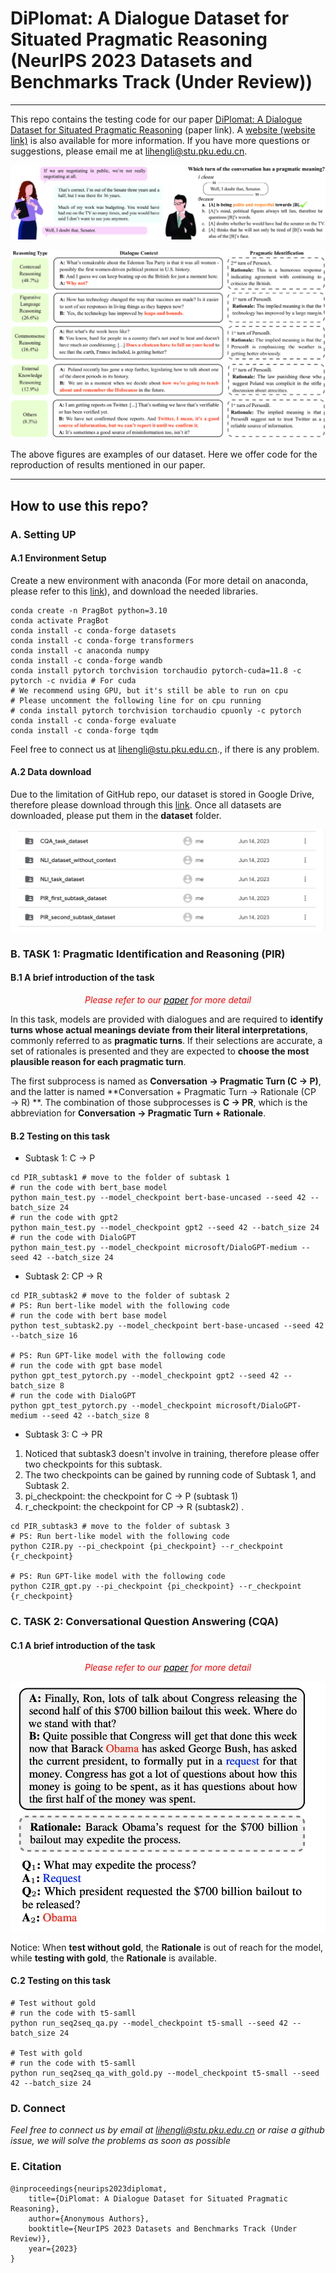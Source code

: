 # **DiPlomat: A Dialogue Dataset for Situated Pragmatic Reasoning** (NeurIPS 2023 Datasets and Benchmarks Track (Under Review))
---
This repo contains the testing code for our paper [DiPlomat: A Dialogue Dataset for Situated Pragmatic Reasoning](https://arxiv.org/abs/2306.09030) (paper link). A [website (website link)](https://diplomat-dataset.github.io) is also available for more information. If you have more questions or suggestions, please email me at lihengli@stu.pku.edu.cn.

![teaser](./figure/teaser.png)

<img src="./figure/punchline_example.png" alt="punchline_example" style="zoom:50%;" />

The above figures are examples of our dataset. Here we offer code for the reproduction of results mentioned in our paper.

---

## How to use this repo?

### A. Setting UP

#### A.1 Environment Setup

Create a new environment with anaconda (For more detail on anaconda, please refer to this [link](https://www.anaconda.com)), and download the needed libraries.

```shell
conda create -n PragBot python=3.10
conda activate PragBot
conda install -c conda-forge datasets 
conda install -c conda-forge transformers
conda install -c anaconda numpy 
conda install -c conda-forge wandb 
conda install pytorch torchvision torchaudio pytorch-cuda=11.8 -c pytorch -c nvidia # For cuda
# We recommend using GPU, but it's still be able to run on cpu
# Please uncomment the following line for on cpu running
# conda install pytorch torchvision torchaudio cpuonly -c pytorch
conda install -c conda-forge evaluate 
conda install -c conda-forge tqdm
```

Feel free to connect us at  lihengli@stu.pku.edu.cn., if there is any problem.

#### A.2 Data download

Due to the limitation of GitHub repo, our dataset is stored in Google Drive, therefore please download through this [link](https://drive.google.com/drive/folders/1Z33-6pXay9R-zRXJcFNtxaZMjTv9Zfs9). Once all datasets are downloaded, please put them in the **dataset** folder.

<img src="./figure/image-20230731114158796.png" alt="image-20230731114158796" style="zoom:50%;" />

### B. TASK 1: Pragmatic Identification and Reasoning (PIR)

#### B.1 A brief introduction of the task

<center style="color:red"><i>Please refer to our <a href="https://arxiv.org/abs/2306.09030" style="color: black">paper</a> for more detail</i></center>

In this task, models are provided with dialogues and are required to **identify turns whose actual meanings deviate from their literal interpretations**, commonly referred to as **pragmatic turns**. If their selections are accurate, a set of rationales is presented and they are expected to **choose the most plausible reason for each pragmatic turn**.

The first subprocess is named as **Conversation $→$ Pragmatic Turn (C $→$ P)**, and the latter is named **Conversation + Pragmatic Turn $→$ Rationale (CP $→$ R) **. The combination of those subprocesses is **C $→$ PR**, which is the abbreviation for  **Conversation $→$ Pragmatic Turn + Rationale**.

#### B.2 Testing on this task

* Subtask 1: C $→$ P

```shell
cd PIR_subtask1 # move to the folder of subtask 1
# run the code with bert_base model
python main_test.py --model_checkpoint bert-base-uncased --seed 42 --batch_size 24 
# run the code with gpt2
python main_test.py --model_checkpoint gpt2 --seed 42 --batch_size 24 
# run the code with DialoGPT
python main_test.py --model_checkpoint microsoft/DialoGPT-medium --seed 42 --batch_size 24 
```

*  Subtask 2: CP $→$ R

```shell
cd PIR_subtask2 # move to the folder of subtask 2
# PS: Run bert-like model with the following code
# run the code with bert base model
python test_subtask2.py --model_checkpoint bert-base-uncased --seed 42 --batch_size 16

# PS: Run GPT-like model with the following code
# run the code with gpt base model
python gpt_test_pytorch.py --model_checkpoint gpt2 --seed 42 --batch_size 8
# run the code with DialoGPT
python gpt_test_pytorch.py --model_checkpoint microsoft/DialoGPT-medium --seed 42 --batch_size 8
```

* Subtask 3:  C $→$ PR

1. Noticed that subtask3 doesn't involve in training, therefore please offer two checkpoints for this subtask.
2. The two checkpoints can be gained by running code of Subtask 1, and Subtask 2.
3. pi_checkpoint: the checkpoint for C $→$ P (subtask 1)
4. r_checkpoint: the checkpoint for CP $→$ R (subtask2) .

```shell
cd PIR_subtask3 # move to the folder of subtask 3 
# PS: Run bert-like model with the following code
python C2IR.py --pi_checkpoint {pi_checkpoint} --r_checkpoint {r_checkpoint}

# PS: Run GPT-like model with the following code
python C2IR_gpt.py --pi_checkpoint {pi_checkpoint} --r_checkpoint {r_checkpoint}
```

### C. TASK 2: Conversational Question Answering (CQA)

#### C.1 A brief introduction of the task

<center style="color:red"><i>Please refer to our <a href="https://arxiv.org/abs/2306.09030" style="color: black">paper</a> for more detail</i></center>

![Screenshot 2023-07-31 at 15.32.39](./figure/cqa.png)

Notice: When **test without gold**, the **Rationale** is out of reach for the model, while **testing with gold**, the **Rationale** is available.

#### C.2 Testing on this task

```shell
# Test without gold
# run the code with t5-samll
python run_seq2seq_qa.py --model_checkpoint t5-small --seed 42 --batch_size 24

# Test with gold
# run the code with t5-samll
python run_seq2seq_qa_with_gold.py --model_checkpoint t5-small --seed 42 --batch_size 24
```

### D. Connect

*Feel free to connect us by email at lihengli@stu.pku.edu.cn or raise a github issue, we will solve the problems as soon as possible*

### E. Citation

```
@inproceedings{neurips2023diplomat,
    title={DiPlomat: A Dialogue Dataset for Situated Pragmatic Reasoning},
    author={Anonymous Authors},
    booktitle={NeurIPS 2023 Datasets and Benchmarks Track (Under Review)},
    year={2023}
}
```

